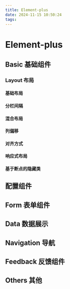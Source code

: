 ```yaml
---
title: Element-plus
date: 2024-11-15 10:50:24
tags:
---
```


# Element-plus

## Basic 基础组件

### Layout 布局

#### 基础布局

#### 分栏间隔

#### 混合布局

#### 列偏移

#### 对齐方式

#### 响应式布局

#### 基于断点的隐藏类

## 配置组件

## Form 表单组件

## Data 数据展示

## Navigation 导航

## Feedback 反馈组件

## Others 其他
